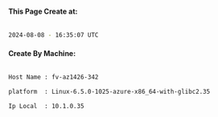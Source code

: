 
   
#### This Page Create at:

```bash

2024-08-08 - 16:35:07 UTC

```

#### Create By Machine:

```bash

Host Name : fv-az1426-342

platform  : Linux-6.5.0-1025-azure-x86_64-with-glibc2.35

Ip Local  : 10.1.0.35

```

